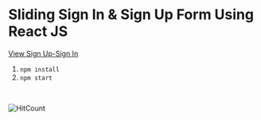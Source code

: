 # Sliding Sign In & Sign Up Form Using React JS
[View Sign Up-Sign In](https://react-login-signup-styled.netlify.app/)
1. ```npm install```
2. ```npm start```
<br/>

![HitCount](https://i.ytimg.com/vi/d79TqHpSY3M/maxresdefault.jpg)
